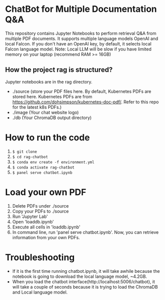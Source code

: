 # ChatBot for Multiple Documentation Q&A

This repository contains Jupyter Notebooks to perform retrieval Q&A from multiple PDF documents. It supports multiple language models OpenAI and local Falcon. If you don't have an OpenAI key, by default, it selects local Falcon language model. Note: Local LLM will be slow if you have limited memory on your laptop (recommend RAM >= 16GB)

## How the project rag is structured?
Jupyter notebooks are in the rag directory. 

* ./source (store your PDF files here. By default, Kubernetes PDFs are stored here. Kubernetes PDFs are from https://github.com/dohsimpson/kubernetes-doc-pdf/. Refer to this repo for the latest k8s PDFs.)
* ./image (Your chat website logo)
* ./db (Your ChromaDB output directory)

# How to run the code
1. `$ git clone`
2. `$ cd rag-chatbot`
3. `$ conda env create -f environment.yml`
4. `$ conda activate rag-chatbot`
5. `$ panel serve chatbot.ipynb`

# Load your own PDF
1. Delete PDFs under ./source
2. Copy your PDFs to ./source
3. Run 'Jupyter Lab'
4. Open 'loaddb.ipynb'
5. Execute all cells in 'loaddb.ipynb'
6. In command line, run 'panel serve chatbot.ipynb'. Now, you can retrieve information from your own PDFs. 
   
# Troubleshooting
* If it is the first time running chatbot.ipynb, it will take awhile because the notebook is going to download the local language model, ~4.2GB.
* When you load the chatbot interface(http://localhost:5006/chatbot), it will take a couple of seconds because it is trying to load the ChromaDB and Local language model. 
